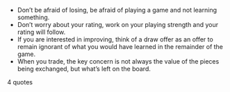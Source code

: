  - Don’t be afraid of losing, be afraid of playing a game and not learning something.
 - Don’t worry about your rating, work on your playing strength and your rating will follow.
 - If you are interested in improving, think of a draw offer as an offer to remain ignorant of what you would have learned in the remainder of the game.
 - When you trade, the key concern is not always the value of the pieces being exchanged, but what’s left on the board.

4 quotes